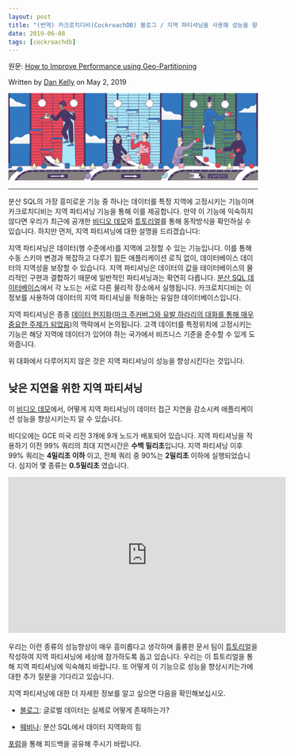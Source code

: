 ```yaml
---
layout: post
title: "(번역) 카크로치디비(CockroachDB) 블로그 / 지역 파티셔닝을 사용해 성능을 향상시키는 방법"
date: 2019-06-08
tags: [cockroachdb]
---
```


원문: [How to Improve Performance using Geo-Partitioning](https://www.cockroachlabs.com/blog/geo-partitioning/)

<!--more-->

Written by [Dan Kelly](https://www.cockroachlabs.com/blog/author/dan-kelly/) on May 2, 2019

![](/assets/post/2019-06-08-geo-partitioning/Geo-Partitioning-2-by-Lea-Heinrich.jpg)

---

분산 SQL의 가장 흥미로운 기능 중 하나는 데이터를 특정 지역에 고정시키는 기능이며 카크로치디비는 지역 파티셔닝 기능을 통해 이를 제공합니다. 만약 이 기능에 익숙하지 않다면 우리가 최근에 공개한 [비디오 데모](https://www.youtube.com/watch?time_continue=4&v=TgnQwOOk9Js)와 [튜토리얼](https://www.cockroachlabs.com/docs/v19.1/demo-geo-partitioning.html)를 통해 동작방식을 확인하실 수 있습니다. 하지만 먼저, 지역 파티셔닝에 대한 설명을 드리겠습니다:

지역 파티셔닝은 데이터(행 수준에서)를 지역에 고정할 수 있는 기능입니다. 이를 통해 수동 스키마 변경과 복잡하고 다루기 힘든 애플리케이션 로직 없이, 데이터베이스 데이터의 지역성을 보장할 수 있습니다. 지역 파티셔닝은 데이터의 값을 테이터베이스의 물리적인 구현과 결합하기 때문에 일반적인 파티셔닝과는 확연히 다릅니다. [분산 SQL 데이터베이스](https://www.cockroachlabs.com/blog/what-is-distributed-sql/)에서 각 노드는 서로 다른 물리적 장소에서 실행됩니다. 카크로치디비는 이 정보를 사용하여 데이터의 지역 파티셔닝을 적용하는 유일한 데이터베이스입니다.

지역 파티셔닝은 종종 [데이터 현지화](https://www.cockroachlabs.com/guides/data-localization/)([마크 주커버그와 유발 하라리의 대화를 통해 매우 중요한 주제가 되었음](https://techcrunch.com/2019/04/26/facebook-data-localization/))의 맥락에서 논의됩니다. 고객 데이터를 특정위치에 고정시키는 기능은 해당 지역에 데이터가 있어야 하는 국가에서 비즈니스 기준을 준수할 수 있게 도와줍니다.

위 대화에서 다루어지지 않은 것은 지역 파티셔닝이 성능을 향상시킨다는 것입니다.

## 낮은 지연을 위한 지역 파티셔닝

이 [비디오 데모](https://www.youtube.com/watch?time_continue=4&v=TgnQwOOk9Js)에서, 어떻게 지역 파티셔닝이 데이터 접근 지연을 감소시켜 애플리케이션 성능을 향상시키는지 알 수 있습니다.

비디오에는 GCE 미국 리전 3개에 9개 노드가 배포되어 있습니다. 지역 파티셔닝을 적용하기 이전 99% 쿼리의 최대 지연시간은 **수백 밀리초**입니다. 지역 파티셔닝 이후 99% 쿼리는 **4밀리초 이하** 이고, 전체 쿼리 중 90%는 **2밀리초** 이하에 실행되었습니다. 심지어 몇 종류는 **0.5밀리초** 였습니다.

<iframe width="560" height="315" src="https://www.youtube.com/embed/TgnQwOOk9Js?t=812" frameborder="0" allow="accelerometer; autoplay; encrypted-media; gyroscope; picture-in-picture" allowfullscreen></iframe>

우리는 이런 종류의 성능향상이 매우 흥미롭다고 생각하며 훌륭한 문서 팀이 [튜토리얼](https://www.cockroachlabs.com/docs/v19.1/demo-geo-partitioning.html)을 작성하여 지역 파티셔닝에 세상에 참가하도록 돕고 있습니다. 우리는 이 튜토리얼을 통해 지역 파티셔닝에 익숙해지 바랍니다. 또 어떻게 이 기능으로 성능을 향상시키는가에 대한 추가 질문을 기다리고 있습니다.

지역 파티셔닝에 대한 더 자세한 정보를 알고 싶으면 다음을 확인해보십시오.

- [블로그](https://www.cockroachlabs.com/blog/geo-partitioning-one/): 글로벌 데이터는 실제로 어떻게 존재하는가?

- [웨비나](https://www.cockroachlabs.com/webinars/data-localization): 분산 SQL에서 데이터 지역화의 힘

[포럼](https://forum.cockroachlabs.com/?_ga=2.214942679.1500782602.1559970845-656481681.1550900482)을 통해 피드백을 공유해 주시기 바랍니다.
